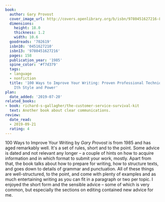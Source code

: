 ```yaml
---
book:
  author: Gary Provost
  cover_image_url: http://covers.openlibrary.org/b/isbn/9780451627216-L.jpg
  dimensions:
    height: 18.0
    thickness: 1.2
    width: 10.6
  goodreads: '702619'
  isbn10: '0451627210'
  isbn13: '9780451627216'
  pages: 158
  publication_year: '1985'
  spine_color: '#f7d379'
  tags:
  - language
  - nonfiction
  title: '100 Ways to Improve Your Writing: Proven Professional Techniques for Writing
    Ith Style and Power'
plan:
  date_added: '2019-07-20'
related_books:
- book: richard-s-gallagher/the-customer-service-survival-kit
  text: Another book about clear communications.
review:
  date_read:
  - 2019-09-21
  rating: 4
---
```


100 Ways to Improve Your Writing by *Gary Provost* is from 1985 and has aged remarkably well. It's a set of rules, short
and to the point. Some advice is dated and not relevant any longer – a couple of hints on how to acquire information and
in which format to submit your work, mostly. Apart from that, the book talks about how to prepare for writing, how to
structure texts, and goes down to details of grammar and punctuation. All of these things are well-structured, to the
point, and come with plenty of examples and as much entertaining writing as you can fit in a paragraph or two per topic.
I enjoyed the short form and the sensible advice – some of which is very common, but especially the sections on editing
contained new advice for me.
